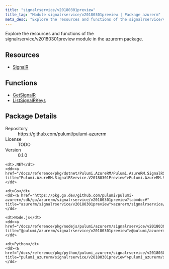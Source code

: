 ```yaml
---
title: "signalrservice/v20180301preview"
title_tag: "Module signalrservice/v20180301preview | Package azurerm"
meta_desc: "Explore the resources and functions of the signalrservice/v20180301preview module in the azurerm package."
---
```


<!-- WARNING: this file was generated by Pulumi Docs Generator. -->
<!-- Do not edit by hand unless you're certain you know what you are doing! -->

Explore the resources and functions of the signalrservice/v20180301preview module in the azurerm package.

<h2 id="resources">Resources</h2>
<ul class="api">
    <li><a href="signalr" title="SignalR"><span class="symbol resource"></span>SignalR</a></li>
</ul>

<h2 id="functions">Functions</h2>
<ul class="api">
    <li><a href="getsignalr" title="GetSignalR"><span class="symbol function"></span>GetSignalR</a></li>
    <li><a href="listsignalrkeys" title="ListSignalRKeys"><span class="symbol function"></span>ListSignalRKeys</a></li>
</ul>

<h2 id="package-details">Package Details</h2>
<dl class="package-details">
	<dt>Repository</dt>
	<dd><a href="https://github.com/pulumi/pulumi-azurerm">https://github.com/pulumi/pulumi-azurerm</a></dd>
	<dt>License</dt>
	<dd>TODO</dd>
	<dt>Version</dt>
	<dd>0.1.0</dd>
</dl>



<dl class="tabular">

    <dt>.NET</dt>
    <dd><a href="/docs/reference/pkg/dotnet/Pulumi.AzureRM/Pulumi.AzureRM.SignalRService.V20180301Preview.html" title="Pulumi.AzureRM.SignalRService.V20180301Preview">Pulumi.AzureRM.SignalRService.V20180301Preview</a></dd>

    <dt>Go</dt>
    <dd><a href="https://pkg.go.dev/github.com/pulumi/pulumi-azurerm/sdk/go/azurerm/signalrservice/v20180301preview?tab=doc#" title="azurerm/signalrservice/v20180301preview">azurerm/signalrservice/v20180301preview</a></dd>

    <dt>Node.js</dt>
    <dd><a href="/docs/reference/pkg/nodejs/pulumi/azurerm/signalrservice/v20180301preview/#" title="@pulumi/azurerm/signalrservice/v20180301preview">@pulumi/azurerm/signalrservice/v20180301preview</a></dd>

    <dt>Python</dt>
    <dd><a href="/docs/reference/pkg/python/pulumi_azurerm/signalrservice/v20180301preview" title="pulumi_azurerm/signalrservice/v20180301preview">pulumi_azurerm/signalrservice/v20180301preview</a></dd>

</dl>

